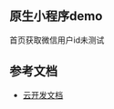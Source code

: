 ## 原生小程序demo
首页获取微信用户id未测试
## 参考文档

- [云开发文档](https://developers.weixin.qq.com/miniprogram/dev/wxcloud/basis/getting-started.html)


